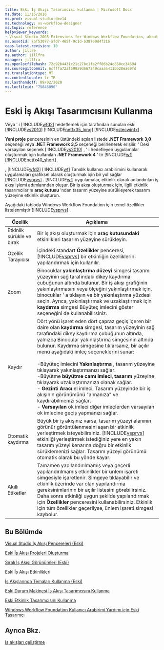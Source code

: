 ```yaml
---
title: Eski İş Akışı Tasarımcısı kullanma | Microsoft Docs
ms.date: 11/15/2016
ms.prod: visual-studio-dev14
ms.technology: vs-workflow-designer
ms.topic: reference
helpviewer_keywords:
- Visual Studio 2005 Extensions for Windows Workflow Foundation, about
ms.assetid: 7af53077-afd7-465f-9c1d-b387e9d4f216
caps.latest.revision: 10
author: jillre
ms.author: jillfra
manager: jillfra
ms.openlocfilehash: 72c92b4431c21c27bc1fe2ff86b24c850cc34694
ms.sourcegitcommit: 6cfffa72af599a9d667249caaaa411bb28ea69fd
ms.translationtype: MT
ms.contentlocale: tr-TR
ms.lasthandoff: 09/02/2020
ms.locfileid: "75846090"
---
```

# <a name="using-the-legacy-workflow-designer"></a>Eski İş Akışı Tasarımcısını Kullanma
Veya ' i [!INCLUDE[wfd2](../includes/wfd2-md.md)] hedeflemek için tarafından sunulan eski [!INCLUDE[vs2010](../includes/vs2010-md.md)] [!INCLUDE[netfx35_long](../includes/netfx35-long-md.md)] [!INCLUDE[vstecwinfx](../includes/vstecwinfx-md.md)] .

 **Yeni proje** penceresinin en üstündeki açılan listede **.NET Framework 3,0** seçeneği veya **.NET Framework 3,5** seçeneği belirlenerek erişilir. ' Deki varsayılan seçenek [!INCLUDE[vs2010](../includes/vs2010-md.md)] , ' i hedefleyen uygulamalar oluşturmak için kullanılan **.NET Framework 4** ' tir [!INCLUDE[wf](../includes/wf-md.md)] [!INCLUDE[netfx40_short](../includes/netfx40-short-md.md)] .

 , [!INCLUDE[wfd2](../includes/wfd2-md.md)] [!INCLUDE[wf](../includes/wf-md.md)] Tanıdık kullanıcı arabirimini kullanarak uygulamaları grafiksel olarak oluşturmak için bir yol sağlar [!INCLUDE[vsprvs](../includes/vsprvs-md.md)] . [!INCLUDE[wf](../includes/wf-md.md)] uygulamalar, etkinlik olarak adlandırılan iş akışı işlemi adımlarından oluşur. Bir iş akışı oluşturmak için, ilgili etkinlik tasarımcılarını **araç kutusu** 'ndan tasarım yüzeyine sürükleyerek tasarım yüzeyine etkinlik oluşturun.

 Aşağıdaki tabloda Windows Workflow Foundation için temel özellikler listelenmiştir [!INCLUDE[vsprvs](../includes/vsprvs-md.md)] .

|Özellik|Açıklama|
|-------------|-----------------|
|Etkinlik sürükle ve bırak|Bir iş akışı oluşturmak için **araç kutusundaki** etkinlikleri tasarım yüzeyine sürükleyin.|
|Özellik Tarayıcısı|İçindeki standart **Özellikler** penceresi, [!INCLUDE[vsprvs](../includes/vsprvs-md.md)] bir etkinliğin özelliklerini yapılandırmak için kullanılır.|
|Zoom|Binocuklar **yakınlaştırma düzeyi** simgesi tasarım yüzeyinin sağ tarafındaki dikey kaydırma çubuğunun altında bulunur. Bir iş akışı grafiğinin yakınlaştırmasını veya ölçeğini yakınlaştırmak için, binocuklar ' a tıklayın ve bir yakınlaştırma yüzdesi seçin. Ayrıca, yakınlaştırmak ve uzaklaştırmak için **kaydırma** simgesi Büyüteç imlecini göster seçeneğini de kullanabilirsiniz.|
|Kaydır|Dört yönü işaret eden dört çapraz geçiş içeren bir daire olan **kaydırma** simgesi, tasarım yüzeyinin sağ tarafındaki dikey kaydırma çubuğunun altında, yalnızca Binocular yakınlaştırma simgesinin altında bulunur. Kaydırma simgesine tıklarsanız, bir açılır menü aşağıdaki imleç seçeneklerini sunar:<br /><br /> -Büyüteç imlecini **Yakınlaştırma** , tasarım yüzeyine tıklayarak yakınlaştırmanızı sağlar.<br />-Büyütme **büyütme camı imleci, tasarım** yüzeyine tıklayarak uzaklaştırmanıza olanak sağlar.<br />- **Gezinti Aracı** el imleci, Tasarım yüzeyinde bir iş akışının görünümünü "almanıza" ve kaydırabilmenizi sağlar.<br />- **Varsayılan** ok imleci diğer imleçlerden varsayılan ok imlecine geçiş yapmanızı sağlar.|
|Otomatik kaydırma|Büyük bir iş akışınız varsa, tasarım yüzeyi alanının görünür görüntülenmesini aşan bir etkinlik yerleştirmek isteyebilirsiniz. [!INCLUDE[vsprvs](../includes/vsprvs-md.md)] etkinliği yerleştirmek istediğiniz yere en yakın tasarım yüzeyi kenarına doğru bir etkinlik sürüklemenizi sağlar. Tasarım yüzeyi görünümü otomatik olarak bu yönde kayar.|
|Akıllı Etiketler|Tamamen yapılandırılmamış veya geçerli yapılandırılmamış etkinlikler bir ünlem işareti simgesiyle işaretlenir. Simgeye tıklayabilir ve etkinlik üzerinde var olan yapılandırma gereksinimlerinin bir açılır listesini görebilirsiniz. Daha sonra etkinliği uygun şekilde yapılandırmak için **Özellikler** penceresini kullanabilirsiniz. Etkinlik için tüm özellikler geçerliyse, ünlem işareti simgesi kaybolur.|

## <a name="in-this-section"></a>Bu Bölümde
 [Visual Studio İş Akışı Pencereleri (Eski)](../workflow-designer/visual-studio-workflow-windows-legacy.md)

 [Eski İş Akışı Projeleri Oluşturma](../workflow-designer/creating-legacy-workflow-projects.md)

 [Sıralı İş Akışı Görünümleri (Eski)](../workflow-designer/sequential-workflow-views-legacy.md)

 [Eski İş Akışı Etkinlikleri](../workflow-designer/legacy-workflow-activities.md)

 [İş Akışlarında Temaları Kullanma (Eski)](../workflow-designer/using-themes-in-workflows-legacy.md)

 [Eski Durum Makinesi İş Akışı Tasarımcısını Kullanma](../workflow-designer/using-the-legacy-state-machine-workflow-designer.md)

 [Eski Etkinlik Tasarımcısını Kullanma](../workflow-designer/using-the-legacy-activity-designer.md)

 [Windows Workflow Foundation Kullanıcı Arabirimi Yardımı için Eski Tasarımcı](../workflow-designer/legacy-designer-for-windows-workflow-foundation-ui-help.md)

## <a name="see-also"></a>Ayrıca Bkz.
 [Iş akışları geliştirme](https://msdn2.microsoft.com/library/bb628448.aspx)
